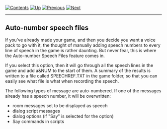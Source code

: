[]()

[![Contents](contents.gif)](ags.md) [![Up](up.gif)](ags12.md#topic20)
[![Previous](back.gif)](ags24.md#Debuggingfeatures)
[![Next](forward.gif)](ags26.md#topic40)

------------------------------------------------------------------------

Auto-number speech files
------------------------

If you've already made your game, and then you decide you want a voice
pack to go with it, the thought of manually adding speech numbers to
every line of speech in the game is rather daunting. But never fear,
this is where the Auto-number Speech Files feature comes in.

If you select this option, then it will go through all the speech lines
in the game and add a&NUM to the start of them. A summary of the results
is written to a file called SPEECHREF.TXT in the game folder, so that
you can easily see what file is what when recording the speech.

The following types of message are auto-numbered. If one of the messages
already has a speech number, it will be overwritten:

-   room messages set to be displayed as speech
-   dialog script messages
-   dialog options (if "Say" is selected for the option)
-   Say commands in scripts

